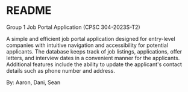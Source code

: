 # README

Group 1 Job Portal Application (CPSC 304-2023S-T2)

A simple and efficient job portal application designed for entry-level companies with intuitive navigation and accessibility for potential applicants. The database keeps track of job listings, applications, offer letters, and interview dates in a convenient manner for the applicants. Additional features include the ability to update the applicant's contact details such as phone number and address.

By: Aaron, Dani, Sean

